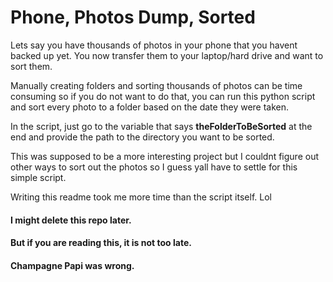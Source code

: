 # Phone, Photos Dump, Sorted

Lets say you have thousands of photos in your phone that you havent backed up yet. You now transfer them to your laptop/hard drive and want to sort them.

Manually creating folders and sorting thousands of photos can be time consuming so if you do not want to do that, you can run this python script and sort every photo to a folder based on the date they were taken.

In the script, just go to the variable that says **theFolderToBeSorted** at the end and provide the path to the directory you want to be sorted. 

This was supposed to be a more interesting project but I couldnt figure out other ways to sort out the photos so I guess yall have to settle for this simple script. 

Writing this readme took me more time than the script itself.
Lol

#### I might delete this repo later.
#### But if you are reading this, it is not too late.
#### Champagne Papi was wrong.
